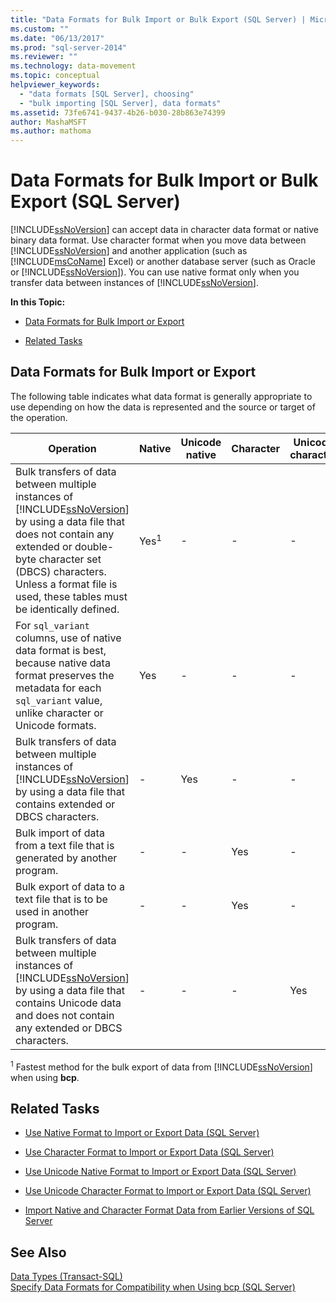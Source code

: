```yaml
---
title: "Data Formats for Bulk Import or Bulk Export (SQL Server) | Microsoft Docs"
ms.custom: ""
ms.date: "06/13/2017"
ms.prod: "sql-server-2014"
ms.reviewer: ""
ms.technology: data-movement
ms.topic: conceptual
helpviewer_keywords: 
  - "data formats [SQL Server], choosing"
  - "bulk importing [SQL Server], data formats"
ms.assetid: 73fe6741-9437-4b26-b030-28b863e74399
author: MashaMSFT
ms.author: mathoma
---
```

# Data Formats for Bulk Import or Bulk Export (SQL Server)
  [!INCLUDE[ssNoVersion](../../includes/ssnoversion-md.md)] can accept data in character data format or native binary data format. Use character format when you move data between [!INCLUDE[ssNoVersion](../../includes/ssnoversion-md.md)] and another application (such as [!INCLUDE[msCoName](../../includes/msconame-md.md)] Excel) or another database server (such as Oracle or [!INCLUDE[ssNoVersion](../../includes/ssnoversion-md.md)]). You can use native format only when you transfer data between instances of [!INCLUDE[ssNoVersion](../../includes/ssnoversion-md.md)].  
  
 **In this Topic:**  
  
-   [Data Formats for Bulk Import or Export](#ComponentsAndConcepts)  
  
-   [Related Tasks](#RelatedTasks)  
  
##  <a name="ComponentsAndConcepts"></a> Data Formats for Bulk Import or Export  
 The following table indicates what data format is generally appropriate to use depending on how the data is represented and the source or target of the operation.  
  
|Operation|Native|Unicode native|Character|Unicode character|  
|---------------|------------|--------------------|---------------|-----------------------|  
|Bulk transfers of data between multiple instances of [!INCLUDE[ssNoVersion](../../includes/ssnoversion-md.md)] by using a data file that does not contain any extended or double-byte character set (DBCS) characters. Unless a format file is used, these tables must be identically defined.|Yes<sup>1</sup>|-|-|-|  
|For `sql_variant` columns, use of native data format is best, because native data format preserves the metadata for each `sql_variant` value, unlike character or Unicode formats.|Yes|-|-|-|  
|Bulk transfers of data between multiple instances of [!INCLUDE[ssNoVersion](../../includes/ssnoversion-md.md)] by using a data file that contains extended or DBCS characters.|-|Yes|-|-|  
|Bulk import of data from a text file that is generated by another program.|-|-|Yes|-|  
|Bulk export of data to a text file that is to be used in another program.|-|-|Yes|-|  
|Bulk transfers of data between multiple instances of [!INCLUDE[ssNoVersion](../../includes/ssnoversion-md.md)] by using a data file that contains Unicode data and does not contain any extended or DBCS characters.|-|-|-|Yes|  
  
 <sup>1</sup> Fastest method for the bulk export of data from [!INCLUDE[ssNoVersion](../../includes/ssnoversion-md.md)] when using **bcp**.  
  
##  <a name="RelatedTasks"></a> Related Tasks  
  
-   [Use Native Format to Import or Export Data &#40;SQL Server&#41;](use-native-format-to-import-or-export-data-sql-server.md)  
  
-   [Use Character Format to Import or Export Data &#40;SQL Server&#41;](use-character-format-to-import-or-export-data-sql-server.md)  
  
-   [Use Unicode Native Format to Import or Export Data &#40;SQL Server&#41;](use-unicode-native-format-to-import-or-export-data-sql-server.md)  
  
-   [Use Unicode Character Format to Import or Export Data &#40;SQL Server&#41;](use-unicode-character-format-to-import-or-export-data-sql-server.md)  
  
-   [Import Native and Character Format Data from Earlier Versions of SQL Server](import-native-and-character-format-data-from-earlier-versions-of-sql-server.md)  
  
## See Also  
 [Data Types &#40;Transact-SQL&#41;](/sql/t-sql/data-types/data-types-transact-sql)   
 [Specify Data Formats for Compatibility when Using bcp &#40;SQL Server&#41;](specify-data-formats-for-compatibility-when-using-bcp-sql-server.md)  
  
  
